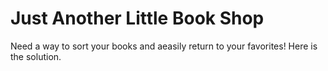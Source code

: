 # Just Another Little Book Shop
Need a way to sort your books and aeasily return to your favorites! Here is the solution.